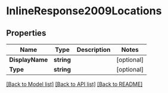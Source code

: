 # InlineResponse2009Locations

## Properties

Name | Type | Description | Notes
------------ | ------------- | ------------- | -------------
**DisplayName** | **string** |  | [optional] 
**Type** | **string** |  | [optional] 

[[Back to Model list]](../README.md#documentation-for-models) [[Back to API list]](../README.md#documentation-for-api-endpoints) [[Back to README]](../README.md)


